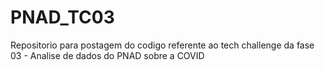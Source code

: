 # PNAD_TC03
Repositorio para postagem do codigo referente ao tech challenge da fase 03 - Analise de dados do PNAD sobre a COVID
